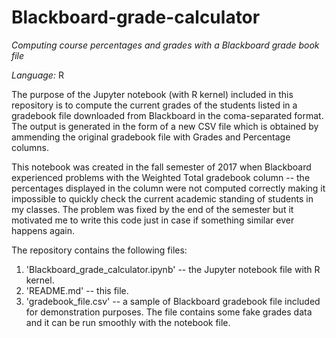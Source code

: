 # Blackboard-grade-calculator

*Computing course percentages and grades with a Blackboard grade book file*

*Language:* R

The purpose of the Jupyter notebook (with R kernel) included in this repository is to compute the current grades of the students listed in a gradebook file downloaded from Blackboard in the coma-separated format. The output is generated in the form of a new CSV file which is obtained by ammending the original gradebook file with Grades and Percentage columns.

This notebook was created in the fall semester of 2017 when Blackboard experienced problems with the Weighted Total gradebook column -- the percentages displayed in the column were not computed correctly making it impossible to quickly check the current academic standing of students in my classes. The problem was fixed by the end of the semester but it motivated me to write this code just in case if something similar ever happens again.

The repository contains the following files:

1. 'Blackboard_grade_calculator.ipynb' -- the Jupyter notebook file with R kernel.
2. 'README.md' -- this file.
3. 'gradebook_file.csv' -- a sample of Blackboard gradebook file included for demonstration purposes. The file contains some fake grades data and it can be run smoothly with the notebook file.
